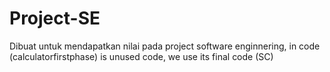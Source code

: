 # Project-SE
Dibuat untuk mendapatkan nilai pada project software enginnering,
in code (calculatorfirstphase) is unused code, we use its final code (SC)
